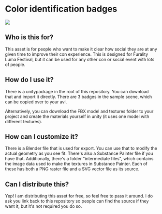 # Color identification badges

![](preview.png)

## Who is this for?
This asset is for people who want to make it clear how social they are at any given time to improve their con experience. This is designed for Furality Luma Festival, but it can be used for any other con or social event with lots of people.

## How do I use it?
There is a unitypackage in the root of this repository. You can download that and import it directly. There are 3 badges in the sample scene, which can be copied over to your avi.

Alternatively, you can download the FBX model and textures folder to your project and create the materials yourself in unity (it uses one model with different textures).

## How can I customize it?
There is a Blender file that is used for export. You can use that to modify the actual geometry as you see fit. There's also a Substance Painter file if you have that. Additionally, there's a folder "intermediate files", which contains the image data used to make the textures in Substance Painter. Each of these has both a PNG raster file and a SVG vector file as its source.

## Can I distribute this?
Yep! I am distributing this asset for free, so feel free to pass it around. I do ask you link back to this repository so people can find the source if they want it, but it's not required you do so.
